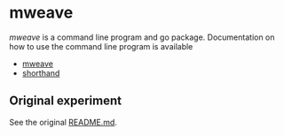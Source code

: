 
# mweave

_mweave_ is a command line program and go package. Documentation on how to
use the command line program is available

+ [mweave](mweave.html)
+ [shorthand](https://rsdoiel.github.io/shorthand)

## Original experiment

See the original [README.md](README-v0.0.2.html).
